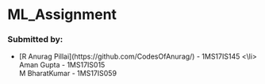 # ML_Assignment
### Submitted by:
<ul>
<li>[R Anurag Pillai](https://github.com/CodesOfAnurag/) - 1MS17IS145 <\li>
Aman Gupta - 1MS17IS015 <br>
M BharatKumar - 1MS17IS059 <br>

